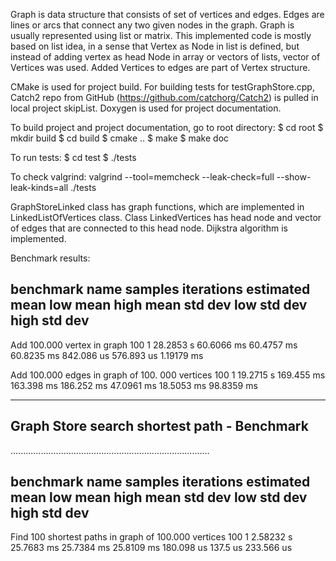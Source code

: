 Graph is data structure that consists of set of vertices and edges.
Edges are lines or arcs that connect any two given nodes in the graph. Graph is
usually represented using list or matrix. This implemented code is mostly based on list idea,
in a sense that Vertex as Node in list is defined, but instead of adding vertex as head Node
in array or vectors of lists, vector of Vertices was used. Added Vertices to edges are part
of Vertex structure.

CMake is used for project build. For building tests for testGraphStore.cpp,
Catch2 repo from GitHub (https://github.com/catchorg/Catch2)
is pulled in local project skipList. Doxygen is used for project documentation.

To build project and project documentation, go to root directory:
$ cd root
$ mkdir build
$ cd build
$ cmake ..
$ make
$ make doc

To run tests:
$ cd test
$ ./tests

To check valgrind: valgrind --tool=memcheck --leak-check=full --show-leak-kinds=all ./tests

GraphStoreLinked class has graph functions, which are implemented in LinkedListOfVertices class.
Class LinkedVertices has head node and vector of edges that are connected to this head node.
Dijkstra algorithm is implemented.

Benchmark results:

benchmark name                       samples       iterations    estimated
                                     mean          low mean      high mean
                                     std dev       low std dev   high std dev
-------------------------------------------------------------------------------
Add 100.000 vertex in graph                    100             1     28.2853 s
                                        60.6066 ms    60.4757 ms    60.8235 ms
                                        842.086 us    576.893 us    1.19179 ms

Add 100.000 edges in graph of 100.
000 vertices                                   100             1     19.2715 s
                                        169.455 ms    163.398 ms    186.252 ms
                                        47.0961 ms    18.5053 ms    98.8359 ms

-------------------------------------------------------------------------------
Graph Store search shortest path - Benchmark
-------------------------------------------------------------------------------
...............................................................................

benchmark name                       samples       iterations    estimated
                                     mean          low mean      high mean
                                     std dev       low std dev   high std dev
-------------------------------------------------------------------------------
Find 100 shortest paths in graph of
100.000 vertices                               100             1     2.58232 s
                                        25.7683 ms    25.7384 ms    25.8109 ms
                                        180.098 us      137.5 us    233.566 us
